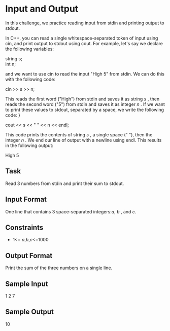 # Input and Output

In this challenge, we practice reading input from stdin and printing output to stdout.

In C++, you can read a single whitespace-separated token of input using cin, and print output to stdout using cout. For example, let's say we declare the following variables:

string s;  
int n;  

and we want to use cin to read the input "High 5" from stdin. We can do this with the following code:

cin >> s >> n;

This reads the first word ("High") from stdin and saves it as string *s* , then reads the second word ("5") from stdin and saves it as integer *n* . If we want to print these values to stdout, separated by a space, we write the following code:
}

cout << s << " " << n << endl;

This code prints the contents of string *s* , a single space (" "), then the integer *n* . We end our line of output with a newline using endl. This results in the following output:

High 5

## Task
Read 3 numbers from stdin and print their sum to stdout.

## Input Format

One line that contains 3 space-separated integers:*a*, *b* , and *c*.

## Constraints
- 1<= *a*,*b*,*c*<=1000
## Output Format

Print the sum of the three numbers on a single line.

## Sample Input

1 2 7
## Sample Output

10


